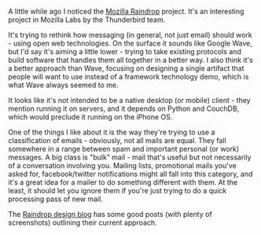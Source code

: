 <!--
.. title: Mozilla Raindrop
.. date: 2010/04/15 11:12
.. slug: mozilla-raindrop
.. link:
.. description:
.. tags: bulk-mail, mozilla, mozilla-labs, raindrop, wave, webmail
-->


A little while ago I noticed the [Mozilla Raindrop](http://labs.mozilla.com/raindrop/) project. It's an interesting project in Mozilla Labs by the Thunderbird team.

It's trying to rethink how messaging (in general, not just email) should work - using open web technologies. On the surface it sounds like Google Wave, but I'd say it's aiming a little lower - trying to take existing protocols and build software that handles them all together in a better way. I also think it's a better approach than Wave, focusing on designing a single artifact that people will want to use instead of a framework technology demo, which is what Wave always seemed to me.

It looks like it's not intended to be a native desktop (or mobile) client - they mention running it on servers, and it depends on Python and CouchDB, which would preclude it running on the iPhone OS.

One of the things I like about it is the way they're trying to use a classification of emails - obviously, not all mails are equal. They fall somewhere in a range between spam and important personal (or work) messages. A big class is "bulk" mail - mail that's useful but not necessarily of a conversation involving you. Mailing lists, promotional mails you've asked for, facebook/twitter notifications might all fall into this category, and it's a great idea for a mailer to do something different with them. At the least, it should let you ignore them if you're just trying to do a quick processing pass of new mail.

The [Raindrop design blog](http://blogs.mozillamessaging.com/raindropdesign/) has some good posts (with plenty of screenshots) outlining their current approach.
